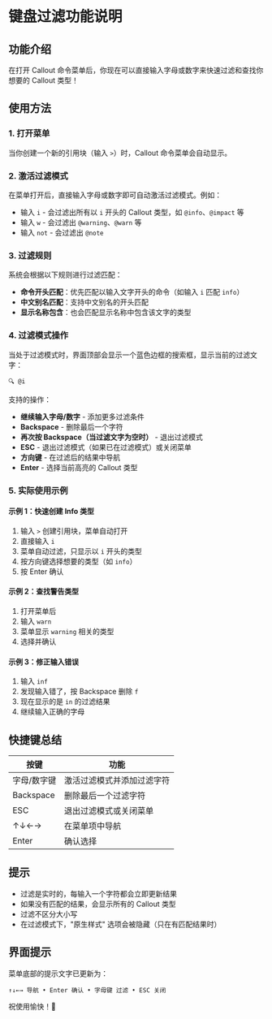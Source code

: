 # 键盘过滤功能说明

## 功能介绍

在打开 Callout 命令菜单后，你现在可以直接输入字母或数字来快速过滤和查找你想要的 Callout 类型！

## 使用方法

### 1. 打开菜单
当你创建一个新的引用块（输入 `>`）时，Callout 命令菜单会自动显示。

### 2. 激活过滤模式
在菜单打开后，直接输入字母或数字即可自动激活过滤模式。例如：
- 输入 `i` - 会过滤出所有以 `i` 开头的 Callout 类型，如 `@info`、`@impact` 等
- 输入 `w` - 会过滤出 `@warning`、`@warn` 等
- 输入 `not` - 会过滤出 `@note`

### 3. 过滤规则
系统会根据以下规则进行过滤匹配：
- **命令开头匹配**：优先匹配以输入文字开头的命令（如输入 `i` 匹配 `info`）
- **中文别名匹配**：支持中文别名的开头匹配
- **显示名称包含**：也会匹配显示名称中包含该文字的类型

### 4. 过滤模式操作
当处于过滤模式时，界面顶部会显示一个蓝色边框的搜索框，显示当前的过滤文字：

```
🔍 @i
```

支持的操作：
- **继续输入字母/数字** - 添加更多过滤条件
- **Backspace** - 删除最后一个字符
- **再次按 Backspace（当过滤文字为空时）** - 退出过滤模式
- **ESC** - 退出过滤模式（如果已在过滤模式）或关闭菜单
- **方向键** - 在过滤后的结果中导航
- **Enter** - 选择当前高亮的 Callout 类型

### 5. 实际使用示例

#### 示例 1：快速创建 Info 类型
1. 输入 `>` 创建引用块，菜单自动打开
2. 直接输入 `i`
3. 菜单自动过滤，只显示以 `i` 开头的类型
4. 按方向键选择想要的类型（如 `info`）
5. 按 Enter 确认

#### 示例 2：查找警告类型
1. 打开菜单后
2. 输入 `warn`
3. 菜单显示 `warning` 相关的类型
4. 选择并确认

#### 示例 3：修正输入错误
1. 输入 `inf`
2. 发现输入错了，按 Backspace 删除 `f`
3. 现在显示的是 `in` 的过滤结果
4. 继续输入正确的字母

## 快捷键总结

| 按键 | 功能 |
|------|------|
| 字母/数字键 | 激活过滤模式并添加过滤字符 |
| Backspace | 删除最后一个过滤字符 |
| ESC | 退出过滤模式或关闭菜单 |
| ↑↓←→ | 在菜单项中导航 |
| Enter | 确认选择 |

## 提示

- 过滤是实时的，每输入一个字符都会立即更新结果
- 如果没有匹配的结果，会显示所有的 Callout 类型
- 过滤不区分大小写
- 在过滤模式下，"原生样式" 选项会被隐藏（只在有匹配结果时）

## 界面提示

菜单底部的提示文字已更新为：
```
↑↓←→ 导航 • Enter 确认 • 字母键 过滤 • ESC 关闭
```

祝使用愉快！🎉

